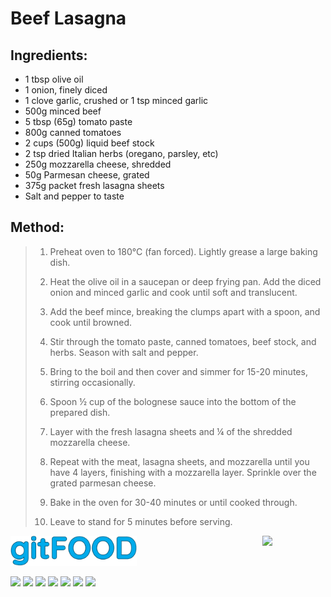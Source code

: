 # Beef Lasagna

## Ingredients:

- 1 tbsp olive oil
- 1 onion, finely diced
- 1 clove garlic, crushed or 1 tsp minced garlic
- 500g minced beef
- 5 tbsp (65g) tomato paste
- 800g canned tomatoes
- 2 cups (500g) liquid beef stock
- 2 tsp dried Italian herbs (oregano, parsley, etc)
- 250g mozzarella cheese, shredded
- 50g Parmesan cheese, grated
- 375g packet fresh lasagna sheets
- Salt and pepper to taste

## Method:

> 1. Preheat oven to 180°C (fan forced). Lightly grease a large baking dish.
> 
> 2. Heat the olive oil in a saucepan or deep frying pan. Add the diced onion and minced garlic and cook until soft and translucent.
> 
> 3. Add the beef mince, breaking the clumps apart with a spoon, and cook until browned.
> 
> 4. Stir through the tomato paste, canned tomatoes, beef stock, and herbs. Season with salt and pepper.
> 
> 5. Bring to the boil and then cover and simmer for 15-20 minutes, stirring occasionally.
> 
> 6. Spoon ½ cup of the bolognese sauce into the bottom of the prepared dish.
> 
> 7. Layer with the fresh lasagna sheets and ¼ of the shredded mozzarella cheese.
> 
> 8. Repeat with the meat, lasagna sheets, and mozzarella until you have 4 layers, finishing with a mozzarella layer. Sprinkle over the grated parmesan cheese.
> 
> 9. Bake in the oven for 30-40 minutes or until cooked through.
> 
> 1. Leave to stand for 5 minutes before serving.



<img src="../images/logo_sm.png" width="40%" />

<img src="https://profile-counter.glitch.me/gitfood_beeflasagna/count.svg" width="20%" align="right" />

<img src="https://img.shields.io/badge/tag-baked-blue.svg" /> <img src="https://img.shields.io/badge/tag-stovetop-blue.svg" /> <img src="https://img.shields.io/badge/tag-dinner-blue.svg" /> <img src="https://img.shields.io/badge/tag-italian-blue.svg" /> <img src="https://img.shields.io/badge/tag-easy-blue.svg" /> <img src="https://img.shields.io/badge/tag-beef-blue.svg" /> <img src="https://img.shields.io/badge/tag-pasta-blue.svg" /> 